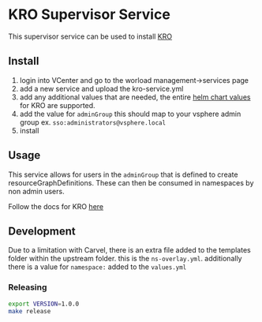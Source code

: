 # KRO Supervisor Service

This supervisor service can be used to install [KRO](https://kro.run/) 


## Install

1. login into VCenter and go to the worload management->services page
2. add a new service and upload the kro-service.yml
3. add any additional values that are needed, the entire [helm chart values](https://github.com/kro-run/kro/blob/main/helm/values.yaml) for KRO are supported. 
4. add the value for `adminGroup` this should map to your vsphere admin group ex. `sso:administrators@vsphere.local`
5. install

## Usage

This service allows for users in the `adminGroup` that is defined to create resourceGraphDefinitions. These can then be consumed in namespaces by non admin users.

Follow the docs for KRO [here](https://kro.run/docs/getting-started/deploy-a-resource-graph-definition)
## Development
 
Due to a limitation with Carvel, there is an extra file added to the templates folder within the upstream folder. this is the `ns-overlay.yml`. additionally there is a value for `namespace:` added to the `values.yml`

### Releasing

```bash
export VERSION=1.0.0
make release
```
